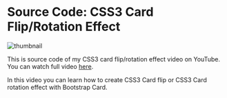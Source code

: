 # Source Code: CSS3 Card Flip/Rotation Effect

![thumbnail](https://i.ytimg.com/vi/jVhwJgLOoGw/hqdefault.jpg?sqp=-oaymwEZCPYBEIoBSFXyq4qpAwsIARUAAIhCGAFwAQ==&rs=AOn4CLB8xQjzf7XAp8wZHctm_BibLnaroA)


This is source code of my CSS3 card flip/rotation effect video on YouTube. You can watch full video [here](https://www.youtube.com/watch?v=jVhwJgLOoGw).

In this video you can learn how to create CSS3 Card flip or CSS3 Card rotation effect with Bootstrap Card.

